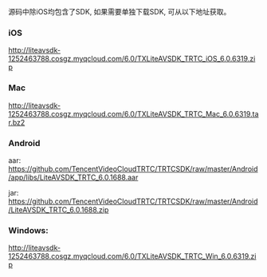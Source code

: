 源码中除iOS均包含了SDK, 如果需要单独下载SDK, 可从以下地址获取。

### iOS
http://liteavsdk-1252463788.cosgz.myqcloud.com/6.0/TXLiteAVSDK_TRTC_iOS_6.0.6319.zip

### Mac

http://liteavsdk-1252463788.cosgz.myqcloud.com/6.0/TXLiteAVSDK_TRTC_Mac_6.0.6319.tar.bz2

### Android

aar:
https://github.com/TencentVideoCloudTRTC/TRTCSDK/raw/master/Android/app/libs/LiteAVSDK_TRTC_6.0.1688.aar

jar: https://github.com/TencentVideoCloudTRTC/TRTCSDK/raw/master/Android/LiteAVSDK_TRTC_6.0.1688.zip

### Windows:

http://liteavsdk-1252463788.cosgz.myqcloud.com/6.0/TXLiteAVSDK_TRTC_Win_6.0.6319.zip

